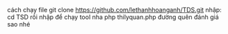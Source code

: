 cách chạy file 
git clone https://github.com/lethanhhoanganh/TDS.git
nhập:
cd TSD
rồi nhập để chạy tool nha 
php thilyquan.php
đường quên đánh giá sao nhé 
